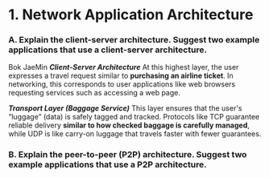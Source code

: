 <!-- ---
marp: true
theme: default
paginate: true

--- -->

# 1. Network Application Architecture

### A. Explain the client-server architecture. Suggest two example applications that use a client-server architecture.

Bok JaeMin
***Client-Server Architecture***
At this highest layer, the user expresses a travel request similar to **purchasing an airline ticket**. In networking, this corresponds to user applications like web browsers requesting services such as accessing a web page.

***Transport Layer (Baggage Service)***
This layer ensures that the user's “luggage” (data) is safely tagged and tracked. Protocols like TCP guarantee reliable delivery **similar to how checked baggage is carefully managed**, while UDP is like carry-on luggage that travels faster with fewer guarantees.

### B. Explain the peer-to-peer (P2P) architecture. Suggest two example applications that use a P2P architecture.
